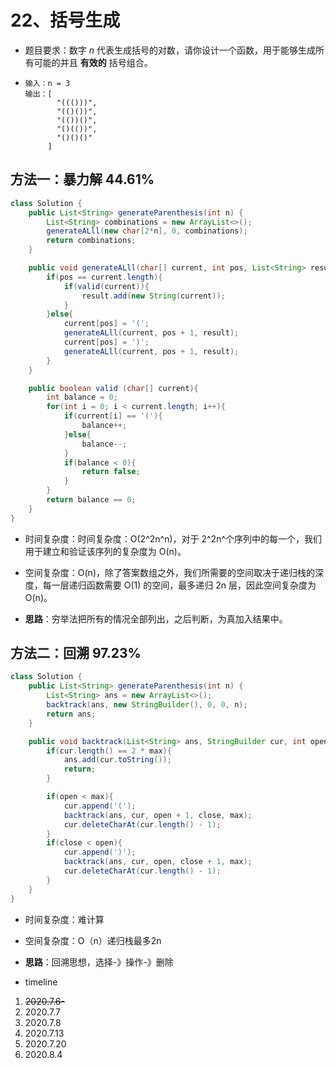 # 22、括号生成

- 题目要求：数字 *n* 代表生成括号的对数，请你设计一个函数，用于能够生成所有可能的并且 **有效的** 括号组合。

- ```
  输入：n = 3
  输出：[
         "((()))",
         "(()())",
         "(())()",
         "()(())",
         "()()()"
       ]
  ```

## 方法一：暴力解  44.61%

```java
class Solution {
    public List<String> generateParenthesis(int n) {
        List<String> combinations = new ArrayList<>();
        generateALll(new char[2*n], 0, combinations);
        return combinations;
    }

    public void generateALll(char[] current, int pos, List<String> result){
        if(pos == current.length){
            if(valid(current)){
                result.add(new String(current));
            }
        }else{
            current[pos] = '(';
            generateALll(current, pos + 1, result);
            current[pos] = ')';
            generateALll(current, pos + 1, result);
        }
    }

    public boolean valid (char[] current){
        int balance = 0;
        for(int i = 0; i < current.length; i++){
            if(current[i] == '('){
                balance++;
            }else{
                balance--;
            }
            if(balance < 0){
                return false;
            }
        }
        return balance == 0;
    }
}
```

- 时间复杂度：时间复杂度：O(2^2n^n)，对于 2^2n^个序列中的每一个，我们用于建立和验证该序列的复杂度为 O(n)。
- 空间复杂度：O(n)，除了答案数组之外，我们所需要的空间取决于递归栈的深度，每一层递归函数需要 O(1) 的空间，最多递归 2n 层，因此空间复杂度为O(n)。

- **思路**：穷举法把所有的情况全部列出，之后判断，为真加入结果中。

## 方法二：回溯 97.23%

```java
class Solution {
    public List<String> generateParenthesis(int n) {
        List<String> ans = new ArrayList<>();
        backtrack(ans, new StringBuilder(), 0, 0, n);
        return ans;
    }

    public void backtrack(List<String> ans, StringBuilder cur, int open, int close, int max){
        if(cur.length() == 2 * max){
            ans.add(cur.toString());
            return;
        }

        if(open < max){
            cur.append('(');
            backtrack(ans, cur, open + 1, close, max);
            cur.deleteCharAt(cur.length() - 1);
        }
        if(close < open){
            cur.append(')');
            backtrack(ans, cur, open, close + 1, max);
            cur.deleteCharAt(cur.length() - 1);
        }
    }
}
```

- 时间复杂度：难计算
- 空间复杂度：O（n）递归栈最多2n
- **思路**：回溯思想，选择-》操作-》删除





- timeline

1. ~~2020.7.6-~~
2. 2020.7.7
3. 2020.7.8
4. 2020.7.13
5. 2020.7.20
6. 2020.8.4
